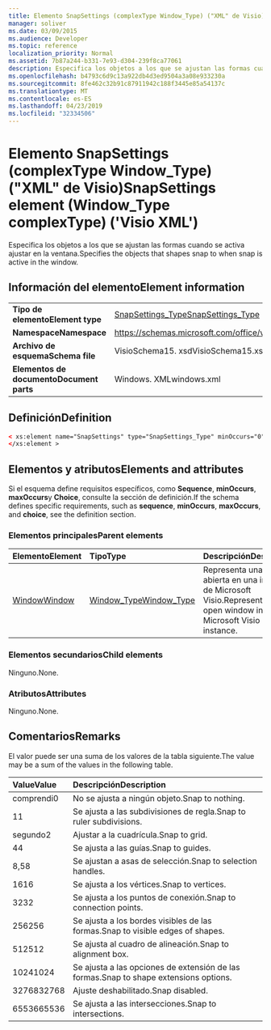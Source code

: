 ```yaml
---
title: Elemento SnapSettings (complexType Window_Type) ("XML" de Visio)
manager: soliver
ms.date: 03/09/2015
ms.audience: Developer
ms.topic: reference
localization_priority: Normal
ms.assetid: 7b87a244-b331-7e93-d304-239f8ca77061
description: Especifica los objetos a los que se ajustan las formas cuando se activa ajustar en la ventana.
ms.openlocfilehash: b4793c6d9c13a922db4d3ed9504a3a08e933230a
ms.sourcegitcommit: 8fe462c32b91c87911942c188f3445e85a54137c
ms.translationtype: MT
ms.contentlocale: es-ES
ms.lasthandoff: 04/23/2019
ms.locfileid: "32334506"
---
```

# <a name="snapsettings-element-windowtype-complextype-visio-xml"></a><span data-ttu-id="1989c-103">Elemento SnapSettings (complexType Window_Type) ("XML" de Visio)</span><span class="sxs-lookup"><span data-stu-id="1989c-103">SnapSettings element (Window_Type complexType) ('Visio XML')</span></span>

<span data-ttu-id="1989c-104">Especifica los objetos a los que se ajustan las formas cuando se activa ajustar en la ventana.</span><span class="sxs-lookup"><span data-stu-id="1989c-104">Specifies the objects that shapes snap to when snap is active in the window.</span></span>
  
## <a name="element-information"></a><span data-ttu-id="1989c-105">Información del elemento</span><span class="sxs-lookup"><span data-stu-id="1989c-105">Element information</span></span>

|||
|:-----|:-----|
|<span data-ttu-id="1989c-106">**Tipo de elemento**</span><span class="sxs-lookup"><span data-stu-id="1989c-106">**Element type**</span></span> <br/> |[<span data-ttu-id="1989c-107">SnapSettings_Type</span><span class="sxs-lookup"><span data-stu-id="1989c-107">SnapSettings_Type</span></span>](snapsettings_type-complextypevisio-xml.md) <br/> |
|<span data-ttu-id="1989c-108">**Namespace**</span><span class="sxs-lookup"><span data-stu-id="1989c-108">**Namespace**</span></span> <br/> |https://schemas.microsoft.com/office/visio/2012/main  <br/> |
|<span data-ttu-id="1989c-109">**Archivo de esquema**</span><span class="sxs-lookup"><span data-stu-id="1989c-109">**Schema file**</span></span> <br/> |<span data-ttu-id="1989c-110">VisioSchema15. xsd</span><span class="sxs-lookup"><span data-stu-id="1989c-110">VisioSchema15.xsd</span></span>  <br/> |
|<span data-ttu-id="1989c-111">**Elementos de documento**</span><span class="sxs-lookup"><span data-stu-id="1989c-111">**Document parts**</span></span> <br/> |<span data-ttu-id="1989c-112">Windows. XML</span><span class="sxs-lookup"><span data-stu-id="1989c-112">windows.xml</span></span>  <br/> |
   
## <a name="definition"></a><span data-ttu-id="1989c-113">Definición</span><span class="sxs-lookup"><span data-stu-id="1989c-113">Definition</span></span>

```XML
< xs:element name="SnapSettings" type="SnapSettings_Type" minOccurs="0" maxOccurs="1" >
</xs:element >
```

## <a name="elements-and-attributes"></a><span data-ttu-id="1989c-114">Elementos y atributos</span><span class="sxs-lookup"><span data-stu-id="1989c-114">Elements and attributes</span></span>

<span data-ttu-id="1989c-115">Si el esquema define requisitos específicos, como **Sequence**, **minOccurs**, **maxOccurs**y **Choice**, consulte la sección de definición.</span><span class="sxs-lookup"><span data-stu-id="1989c-115">If the schema defines specific requirements, such as **sequence**, **minOccurs**, **maxOccurs**, and **choice**, see the definition section.</span></span> 
  
### <a name="parent-elements"></a><span data-ttu-id="1989c-116">Elementos principales</span><span class="sxs-lookup"><span data-stu-id="1989c-116">Parent elements</span></span>

|<span data-ttu-id="1989c-117">**Elemento**</span><span class="sxs-lookup"><span data-stu-id="1989c-117">**Element**</span></span>|<span data-ttu-id="1989c-118">**Tipo**</span><span class="sxs-lookup"><span data-stu-id="1989c-118">**Type**</span></span>|<span data-ttu-id="1989c-119">**Descripción**</span><span class="sxs-lookup"><span data-stu-id="1989c-119">**Description**</span></span>|
|:-----|:-----|:-----|
|[<span data-ttu-id="1989c-120">Window</span><span class="sxs-lookup"><span data-stu-id="1989c-120">Window</span></span>](window-element-windows_type-complextypevisio-xml.md) <br/> |[<span data-ttu-id="1989c-121">Window_Type</span><span class="sxs-lookup"><span data-stu-id="1989c-121">Window_Type</span></span>](window_type-complextypevisio-xml.md) <br/> |<span data-ttu-id="1989c-122">Representa una ventana abierta en una instancia de Microsoft Visio.</span><span class="sxs-lookup"><span data-stu-id="1989c-122">Represents an open window in a Microsoft Visio instance.</span></span>  <br/> |
   
### <a name="child-elements"></a><span data-ttu-id="1989c-123">Elementos secundarios</span><span class="sxs-lookup"><span data-stu-id="1989c-123">Child elements</span></span>

<span data-ttu-id="1989c-124">Ninguno.</span><span class="sxs-lookup"><span data-stu-id="1989c-124">None.</span></span>
  
### <a name="attributes"></a><span data-ttu-id="1989c-125">Atributos</span><span class="sxs-lookup"><span data-stu-id="1989c-125">Attributes</span></span>

<span data-ttu-id="1989c-126">Ninguno.</span><span class="sxs-lookup"><span data-stu-id="1989c-126">None.</span></span>
  
## <a name="remarks"></a><span data-ttu-id="1989c-127">Comentarios</span><span class="sxs-lookup"><span data-stu-id="1989c-127">Remarks</span></span>

<span data-ttu-id="1989c-128">El valor puede ser una suma de los valores de la tabla siguiente.</span><span class="sxs-lookup"><span data-stu-id="1989c-128">The value may be a sum of the values in the following table.</span></span>
  
|<span data-ttu-id="1989c-129">**Value**</span><span class="sxs-lookup"><span data-stu-id="1989c-129">**Value**</span></span>|<span data-ttu-id="1989c-130">**Descripción**</span><span class="sxs-lookup"><span data-stu-id="1989c-130">**Description**</span></span>|
|:-----|:-----|
|<span data-ttu-id="1989c-131">comprendi</span><span class="sxs-lookup"><span data-stu-id="1989c-131">0</span></span>  <br/> |<span data-ttu-id="1989c-132">No se ajusta a ningún objeto.</span><span class="sxs-lookup"><span data-stu-id="1989c-132">Snap to nothing.</span></span>  <br/> |
|<span data-ttu-id="1989c-133">1</span><span class="sxs-lookup"><span data-stu-id="1989c-133">1</span></span>  <br/> |<span data-ttu-id="1989c-134">Se ajusta a las subdivisiones de regla.</span><span class="sxs-lookup"><span data-stu-id="1989c-134">Snap to ruler subdivisions.</span></span>  <br/> |
|<span data-ttu-id="1989c-135">segundo</span><span class="sxs-lookup"><span data-stu-id="1989c-135">2</span></span>  <br/> |<span data-ttu-id="1989c-136">Ajustar a la cuadrícula.</span><span class="sxs-lookup"><span data-stu-id="1989c-136">Snap to grid.</span></span>  <br/> |
|<span data-ttu-id="1989c-137">4</span><span class="sxs-lookup"><span data-stu-id="1989c-137">4</span></span>  <br/> |<span data-ttu-id="1989c-138">Se ajusta a las guías.</span><span class="sxs-lookup"><span data-stu-id="1989c-138">Snap to guides.</span></span>  <br/> |
|<span data-ttu-id="1989c-139">8,5</span><span class="sxs-lookup"><span data-stu-id="1989c-139">8</span></span>  <br/> |<span data-ttu-id="1989c-140">Se ajustan a asas de selección.</span><span class="sxs-lookup"><span data-stu-id="1989c-140">Snap to selection handles.</span></span>  <br/> |
|<span data-ttu-id="1989c-141">16</span><span class="sxs-lookup"><span data-stu-id="1989c-141">16</span></span>  <br/> |<span data-ttu-id="1989c-142">Se ajusta a los vértices.</span><span class="sxs-lookup"><span data-stu-id="1989c-142">Snap to vertices.</span></span>  <br/> |
|<span data-ttu-id="1989c-143">32</span><span class="sxs-lookup"><span data-stu-id="1989c-143">32</span></span>  <br/> |<span data-ttu-id="1989c-144">Se ajusta a los puntos de conexión.</span><span class="sxs-lookup"><span data-stu-id="1989c-144">Snap to connection points.</span></span>  <br/> |
|<span data-ttu-id="1989c-145">256</span><span class="sxs-lookup"><span data-stu-id="1989c-145">256</span></span>  <br/> |<span data-ttu-id="1989c-146">Se ajusta a los bordes visibles de las formas.</span><span class="sxs-lookup"><span data-stu-id="1989c-146">Snap to visible edges of shapes.</span></span>  <br/> |
|<span data-ttu-id="1989c-147">512</span><span class="sxs-lookup"><span data-stu-id="1989c-147">512</span></span>  <br/> |<span data-ttu-id="1989c-148">Se ajusta al cuadro de alineación.</span><span class="sxs-lookup"><span data-stu-id="1989c-148">Snap to alignment box.</span></span>  <br/> |
|<span data-ttu-id="1989c-149">1024</span><span class="sxs-lookup"><span data-stu-id="1989c-149">1024</span></span>  <br/> |<span data-ttu-id="1989c-150">Se ajusta a las opciones de extensión de las formas.</span><span class="sxs-lookup"><span data-stu-id="1989c-150">Snap to shape extensions options.</span></span>  <br/> |
|<span data-ttu-id="1989c-151">32768</span><span class="sxs-lookup"><span data-stu-id="1989c-151">32768</span></span>  <br/> |<span data-ttu-id="1989c-152">Ajuste deshabilitado.</span><span class="sxs-lookup"><span data-stu-id="1989c-152">Snap disabled.</span></span>  <br/> |
|<span data-ttu-id="1989c-153">65536</span><span class="sxs-lookup"><span data-stu-id="1989c-153">65536</span></span>  <br/> |<span data-ttu-id="1989c-154">Se ajusta a las intersecciones.</span><span class="sxs-lookup"><span data-stu-id="1989c-154">Snap to intersections.</span></span>  <br/> |
   

